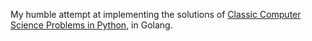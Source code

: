 My humble attempt at implementing the solutions of [Classic Computer Science Problems in Python](https://www.manning.com/books/classic-computer-science-problems-in-python?a_aid=oaksnow&a_bid=d326fe0b), in Golang.